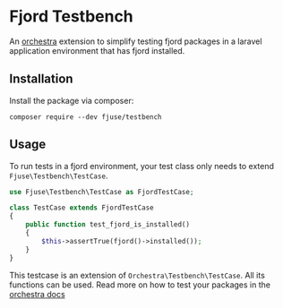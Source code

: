 # Fjord Testbench

An [orchestra](https://github.com/orchestral/testbench) extension to simplify
testing fjord packages in a laravel application environment that has fjord
installed.

## Installation

Install the package via composer:

```shell
composer require --dev fjuse/testbench
```

## Usage

To run tests in a fjord environment, your test class only needs to extend
`Fjuse\Testbench\TestCase`.

```php
use Fjuse\Testbench\TestCase as FjordTestCase;

class TestCase extends FjordTestCase
{
    public function test_fjord_is_installed()
    {
        $this->assertTrue(fjord()->installed());
    }
}
```

This testcase is an extension of `Orchestra\Testbench\TestCase`. All its
functions can be used. Read more on how to test your packages in the
[orchestra docs](https://github.com/orchestral/testbench)
